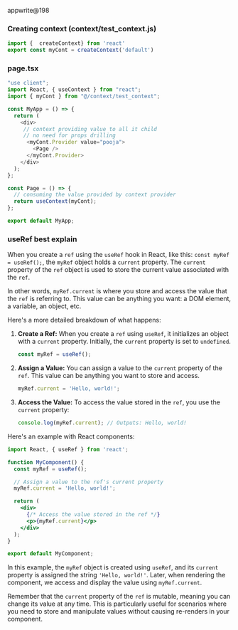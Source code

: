 


appwrite@198





### Creating  context  (context/test_context.js)
```javascript
import {  createContext} from 'react'
export const myCont = createContext('default')
```




### page.tsx


```javascript
"use client";
import React, { useContext } from "react";
import { myCont } from "@/context/test_context";

const MyApp = () => {
  return (
    <div>
     // context providing value to all it child
     // no need for props drilling
      <myCont.Provider value="pooja">
        <Page />
      </myCont.Provider>
    </div>
  );
};

const Page = () => {
  // consuming the value provided by context provider
  return useContext(myCont);
};

export default MyApp;

```

### useRef best explain

When you create a `ref` using the `useRef` hook in React, like this: `const myRef = useRef();`, the `myRef` object holds a `current` property. The `current` property of the `ref` object is used to store the current value associated with the `ref`.

In other words, `myRef.current` is where you store and access the value that the `ref` is referring to. This value can be anything you want: a DOM element, a variable, an object, etc.

Here's a more detailed breakdown of what happens:

1. **Create a Ref:** When you create a `ref` using `useRef`, it initializes an object with a `current` property. Initially, the `current` property is set to `undefined`.

   ```jsx
   const myRef = useRef();
   ```

2. **Assign a Value:** You can assign a value to the `current` property of the `ref`. This value can be anything you want to store and access.

   ```jsx
   myRef.current = 'Hello, world!';
   ```

3. **Access the Value:** To access the value stored in the `ref`, you use the `current` property:

   ```jsx
   console.log(myRef.current); // Outputs: Hello, world!
   ```

Here's an example with React components:

```jsx
import React, { useRef } from 'react';

function MyComponent() {
  const myRef = useRef();

  // Assign a value to the ref's current property
  myRef.current = 'Hello, world!';

  return (
    <div>
      {/* Access the value stored in the ref */}
      <p>{myRef.current}</p>
    </div>
  );
}

export default MyComponent;
```

In this example, the `myRef` object is created using `useRef`, and its `current` property is assigned the string `'Hello, world!'`. Later, when rendering the component, we access and display the value using `myRef.current`.

Remember that the `current` property of the `ref` is mutable, meaning you can change its value at any time. This is particularly useful for scenarios where you need to store and manipulate values without causing re-renders in your component.








